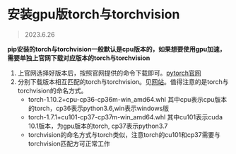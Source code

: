 # 安装gpu版torch与torchvision
> 2023.6.26

**pip安装的torch与torchvision一般默认是cpu版本的，如果想要使用gpu加速，需要单独上官网下载对应版本的torch与torchvision**

1. 上官网选择好版本后，按照官网提供的命令下载即可。[pytorch官网](https://pytorch.org/get-started/locally/)
2. 分别下载版本相互匹配的torch与torchvision。见[网站](https://download.pytorch.org/whl)。值得注意的是torch与torchvision的命名方式。
    - torch-1.10.2+cpu-cp36-cp36m-win_amd64.whl  其中cpu表示cpu版本的torch，cp36表示python3.6,win表示windows版
    - torch-1.7.1+cu101-cp37-cp37m-win_amd64.whl  其中cu101表示cuda 10.1版本，为gpu版本的torch, cp37表示python3.7
    - torchvision的命名方式与torch类似，注意torch的cu101和cp37需要与torchvision匹配方可正常工作
